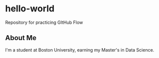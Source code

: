 # hello-world
Repository for practicing GItHub Flow

## About Me
I'm a student at Boston University, earning my Master's in Data Science. 
